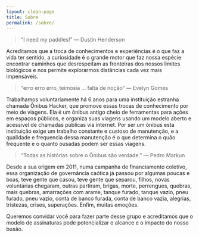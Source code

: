 ```yaml
---
layout: clean-page
title: Sobre
permalink: /sobre/
---
```


> “I need my paddles!” — Dustin Henderson

Acreditamos que a troca de conhecimentos e experiências é o que faz a vida ter sentido, a curiosidade é o grande motor que faz nossa espécie encontrar caminhos que desrespeitam as fronteiras dos nossos limites biológicos e nos permite explorarmos distâncias cada vez mais impensáveis.

> “erro erro erro, teimosia ... falta de noção” — Evelyn Gomes

Trabalhamos voluntariamente há 6 anos para uma instituição estranha chamada Ônibus Hacker, que promove essas trocas de conhecimento por meio de viagens. Ela é um ônibus antigo cheio de ferramentas para ações em espaços públicos, e organiza suas viagens usando um modelo aberto e acessível de chamadas públicas via internet. Por ser um ônibus esta instituição exige um trabalho constante e custoso de manutenção, e a qualidade e frequencia dessa manutenção é o que determina o quão frequente e o quanto ousadas podem ser essas viagens.

> “Todas as histórias sobre o Ônibus são verdade.” — Pedro Markun

Desde a sua origem em 2011, numa campanha de financiamento coletivo, essa organização de governância caótica já passou por algumas poucas e boas, teve gente que casou, teve gente que separou, filhos, novas voluntárias chegaram, outras partiram, brigas, morte, perrengues, quebras, mais quebras, amarrações com arame, tanque furado, tanque vazio, pneu furado, pneu vazio, conta de banco furada, conta de banco vazia, alegrias, tristezas, crises, superações. Enfim, muitas emoções.

Queremos convidar você para fazer parte desse grupo e acreditamos que o modelo de assinaturas pode potencializar o alcance e o impacto do nosso busão.
